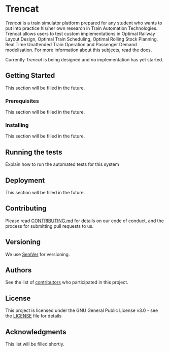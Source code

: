 # Trencat

*Trencat* is a train simulator platform prepared for any student who wants to put into practice his/her own research in Train Automation Technologies. Trencat allows users to test custom implementations in Optimal Railway Layout Design, Optimal Train Scheduling, Optimal Rolling Stock Planning, Real Time Unattended Train Operation and Passenger Demand modelisation. For more information about this subjects, read the docs.

Currently *Trencat* is being designed and no implementation has yet started.

## Getting Started

This section will be filled in the future.

### Prerequisites

This section will be filled in the future.

### Installing

This section will be filled in the future.

## Running the tests

Explain how to run the automated tests for this system

## Deployment

This section will be filled in the future.

## Contributing

Please read [CONTRIBUTING.md](https://github.com/Joptim/Trencat/blob/master/CONTRIBUTING.md) for details on our code of conduct, and the process for submitting pull requests to us.

## Versioning

We use [SemVer](http://semver.org/) for versioning.

## Authors

See the list of [contributors](https://github.com/Joptim/Trencat/graphs/contributors) who participated in this project.

## License

This project is licensed under the GNU General Public License v3.0 - see the [LICENSE](LICENSE) file for details

## Acknowledgments

This list will be filled shortly.